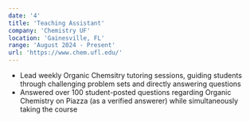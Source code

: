 ```yaml
---
date: '4'
title: 'Teaching Assistant'
company: 'Chemistry UF'
location: 'Gainesville, FL'
range: 'August 2024 - Present'
url: 'https://www.chem.ufl.edu/'
---
```


- Lead weekly Organic Chemsitry tutoring sessions, guiding students through challenging problem sets and directly answering questions
- Answered over 100 student-posted questions regarding Organic Chemistry on Piazza (as a verified answerer) while simultaneously taking the course
